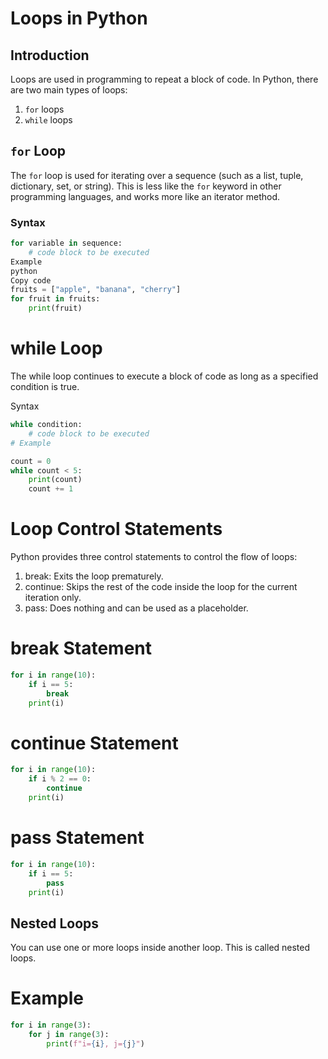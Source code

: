 # Loops in Python

## Introduction
Loops are used in programming to repeat a block of code. In Python, there are two main types of loops:

1. `for` loops
2. `while` loops

## `for` Loop
The `for` loop is used for iterating over a sequence (such as a list, tuple, dictionary, set, or string). This is less like the `for` keyword in other programming languages, and works more like an iterator method.

### Syntax
```python
for variable in sequence:
    # code block to be executed
Example
python
Copy code
fruits = ["apple", "banana", "cherry"]
for fruit in fruits:
    print(fruit)
```
# while Loop
The while loop continues to execute a block of code as long as a specified condition is true.

Syntax
```python
while condition:
    # code block to be executed
# Example

count = 0
while count < 5:
    print(count)
    count += 1
```

# Loop Control Statements
Python provides three control statements to control the flow of loops:

1. break: Exits the loop prematurely.
2. continue: Skips the rest of the code inside the loop for the current iteration only.
3. pass: Does nothing and can be used as a placeholder.
# break Statement
```python
for i in range(10):
    if i == 5:
        break
    print(i)
```
# continue Statement
```python
for i in range(10):
    if i % 2 == 0:
        continue
    print(i)
```
# pass Statement
```python
for i in range(10):
    if i == 5:
        pass
    print(i)
```
## Nested Loops
You can use one or more loops inside another loop. This is called nested loops.

# Example
```python
for i in range(3):
    for j in range(3):
        print(f"i={i}, j={j}")
```
